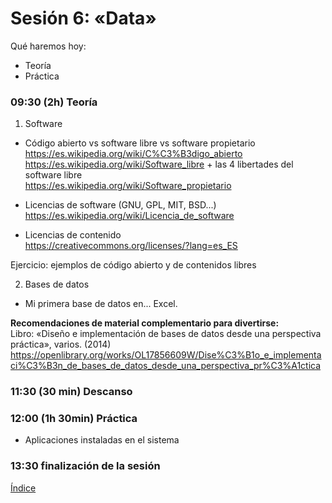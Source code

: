 # Sesión 6: «Data»

Qué haremos hoy:
- Teoría
- Práctica

### 09:30 (2h) Teoría 

1. Software  

- Código abierto vs software libre vs software propietario  
https://es.wikipedia.org/wiki/C%C3%B3digo_abierto  
https://es.wikipedia.org/wiki/Software_libre  + las 4 libertades del software libre  
https://es.wikipedia.org/wiki/Software_propietario  

- Licencias de software (GNU, GPL, MIT, BSD...)  
https://es.wikipedia.org/wiki/Licencia_de_software  

- Licencias de contenido  
https://creativecommons.org/licenses/?lang=es_ES  

Ejercicio: ejemplos de código abierto y de contenidos libres  

2. Bases de datos

- Mi primera base de datos en... Excel.

**Recomendaciones de material complementario para divertirse:**  
Libro: «Diseño e implementación de bases de datos desde una perspectiva práctica», varios. (2014)  
https://openlibrary.org/works/OL17856609W/Dise%C3%B1o_e_implementaci%C3%B3n_de_bases_de_datos_desde_una_perspectiva_pr%C3%A1ctica  

### 11:30 (30 min) Descanso

### 12:00 (1h 30min) Práctica

- Aplicaciones instaladas en el sistema

### 13:30 finalización de la sesión

[Índice](../README.md)